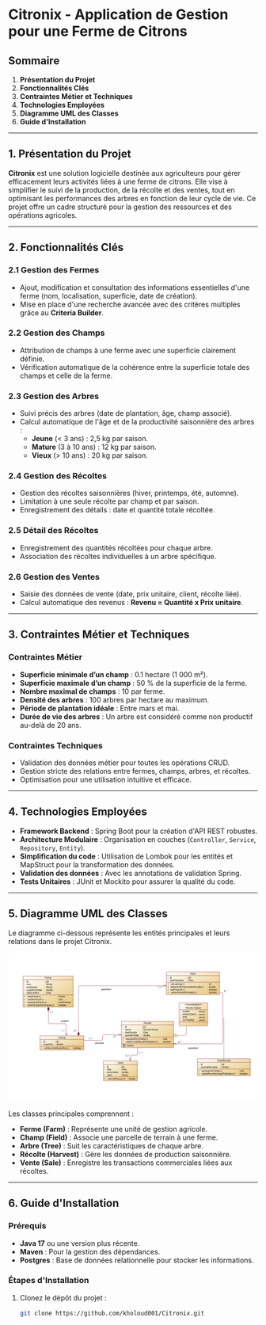 # Citronix - Application de Gestion pour une Ferme de Citrons

## Sommaire
1. **Présentation du Projet**
2. **Fonctionnalités Clés**
3. **Contraintes Métier et Techniques**
4. **Technologies Employées**
5. **Diagramme UML des Classes**
6. **Guide d'Installation**

---

## 1. Présentation du Projet
**Citronix** est une solution logicielle destinée aux agriculteurs pour gérer efficacement leurs activités liées à une ferme de citrons. Elle vise à simplifier le suivi de la production, de la récolte et des ventes, tout en optimisant les performances des arbres en fonction de leur cycle de vie. Ce projet offre un cadre structuré pour la gestion des ressources et des opérations agricoles.

---

## 2. Fonctionnalités Clés

### 2.1 Gestion des Fermes
- Ajout, modification et consultation des informations essentielles d'une ferme (nom, localisation, superficie, date de création).
- Mise en place d'une recherche avancée avec des critères multiples grâce au **Criteria Builder**.

### 2.2 Gestion des Champs
- Attribution de champs à une ferme avec une superficie clairement définie.
- Vérification automatique de la cohérence entre la superficie totale des champs et celle de la ferme.

### 2.3 Gestion des Arbres
- Suivi précis des arbres (date de plantation, âge, champ associé).
- Calcul automatique de l'âge et de la productivité saisonnière des arbres :
    - **Jeune** (< 3 ans) : 2,5 kg par saison.
    - **Mature** (3 à 10 ans) : 12 kg par saison.
    - **Vieux** (> 10 ans) : 20 kg par saison.

### 2.4 Gestion des Récoltes
- Gestion des récoltes saisonnières (hiver, printemps, été, automne).
- Limitation à une seule récolte par champ et par saison.
- Enregistrement des détails : date et quantité totale récoltée.

### 2.5 Détail des Récoltes
- Enregistrement des quantités récoltées pour chaque arbre.
- Association des récoltes individuelles à un arbre spécifique.

### 2.6 Gestion des Ventes
- Saisie des données de vente (date, prix unitaire, client, récolte liée).
- Calcul automatique des revenus : **Revenu = Quantité x Prix unitaire**.

---

## 3. Contraintes Métier et Techniques

### Contraintes Métier
- **Superficie minimale d’un champ** : 0.1 hectare (1 000 m²).
- **Superficie maximale d’un champ** : 50 % de la superficie de la ferme.
- **Nombre maximal de champs** : 10 par ferme.
- **Densité des arbres** : 100 arbres par hectare au maximum.
- **Période de plantation idéale** : Entre mars et mai.
- **Durée de vie des arbres** : Un arbre est considéré comme non productif au-delà de 20 ans.

### Contraintes Techniques
- Validation des données métier pour toutes les opérations CRUD.
- Gestion stricte des relations entre fermes, champs, arbres, et récoltes.
- Optimisation pour une utilisation intuitive et efficace.

---

## 4. Technologies Employées
- **Framework Backend** : Spring Boot pour la création d'API REST robustes.
- **Architecture Modulaire** : Organisation en couches (`Controller`, `Service`, `Repository`, `Entity`).
- **Simplification du code** : Utilisation de Lombok pour les entités et MapStruct pour la transformation des données.
- **Validation des données** : Avec les annotations de validation Spring.
- **Tests Unitaires** : JUnit et Mockito pour assurer la qualité du code.

---

## 5. Diagramme UML des Classes

Le diagramme ci-dessous représente les entités principales et leurs relations dans le projet Citronix.

![Diagramme UML](uml_classes1.png)

Les classes principales comprennent :
- **Ferme (Farm)** : Représente une unité de gestion agricole.
- **Champ (Field)** : Associe une parcelle de terrain à une ferme.
- **Arbre (Tree)** : Suit les caractéristiques de chaque arbre.
- **Récolte (Harvest)** : Gère les données de production saisonnière.
- **Vente (Sale)** : Enregistre les transactions commerciales liées aux récoltes.

---

## 6. Guide d'Installation

### Prérequis
- **Java 17** ou une version plus récente.
- **Maven** : Pour la gestion des dépendances.
- **Postgres** : Base de données relationnelle pour stocker les informations.

### Étapes d'Installation
1. Clonez le dépôt du projet :
   ```bash
   git clone https://github.com/kholoud001/Citronix.git

